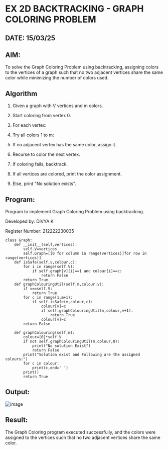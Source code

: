 # EX 2D BACKTRACKING - GRAPH COLORING PROBLEM
## DATE: 15/03/25
## AIM:
To solve the Graph Coloring Problem using backtracking, assigning colors to the vertices of a graph such that no two adjacent vertices share the same color while minimizing the number of colors used.

## Algorithm
1. Given a graph with V vertices and m colors.

2. Start coloring from vertex 0.

3. For each vertex:

4. Try all colors 1 to m:

5. If no adjacent vertex has the same color, assign it.

6. Recurse to color the next vertex.

7. If coloring fails, backtrack.

8. If all vertices are colored, print the color assignment.

9. Else, print "No solution exists".
    
## Program:
Program to implement Graph Coloring Problem using backtracking.

Developed by: DIVYA K

Register Number: 212222230035

```
class Graph:
    def __init__(self,vertices):
        self.V=vertices
        self.Graph=[[0 for column in range(vertices)]for row in range(vertices)]
    def isSafe(self,v,colour,c):
        for i in range(self.V):
            if self.graph[v][i]==1 and colour[i]==c:
                return False  
        return True
    def graphColouringUtil(self,m,colour,v):
        if v==self.V:
            return True
        for c in range(1,m+1):
            if self.isSafe(v,colour,c):
                colour[v]=c
                if self.graphColouringUtil(m,colour,v+1):
                    return True
                colour[v]=c
        return False
     
    def graphColouring(self,m):
        colour=[0]*self.V
        if not self.graphColouringUtil(m,colour,0):
            print("No solution Exist")
            return False
        print("Solution exist and Following are the assigned colours:")
        for c in colour:
            print(c,end=' ')
        print()
        return True
```
## Output:
![image](https://github.com/user-attachments/assets/888235ab-54b0-4be9-bb1d-337f94418339)


## Result:
The Graph Coloring program executed successfully, and the colors were assigned to the vertices such that no two adjacent vertices share the same color.
